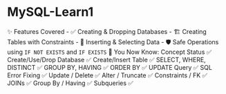 # MySQL-Learn1
 ✨ Features Covered  - ✅ Creating &amp; Dropping Databases - 🏗️ Creating Tables with Constraints - 📝 Inserting &amp; Selecting Data - 🛡️ Safe Operations using `IF NOT EXISTS` and `IF EXISTS`
🧠 You Now Know:
Concept	Status ✅
Create/Use/Drop Database	✅
Create/Insert Table	✅
SELECT, WHERE, DISTINCT	✅
GROUP BY, HAVING	✅
ORDER BY	✅
UPDATE Query	✅
SQL Error Fixing	✅
Update / Delete	✅
Alter / Truncate	✅
Constraints / FK	✅
JOINs	✅
Group By / Having	✅
Subqueries	✅
